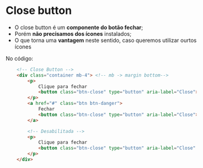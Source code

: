 # Close button
- O close button é um **componente do botão fechar**;
- Porém **não precisamos dos ícones** instalados;
- O que torna uma **vantagem** neste sentido, caso queremos utilizar ourtos ícones

No código:
~~~html
    <!-- Close Button -->
    <div class="container mb-4"> <!-- mb -> margin bottom-->
        <p>
            Clique para fechar 
            <button class="btn-close" type="button" aria-label="Close"></button>
        </p>
        <a href="#" class="btn btn-danger">
            Fechar
            <button class="btn-close" type="button" aria-label="Close"></button>
        </a>

        <!-- Desabilitada -->
        <p>
            Clique para fechar 
            <button class="btn-close" type="button" aria-label="Close" disabled></button>
        </p>
    </div>
~~~